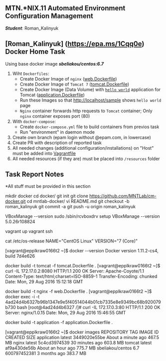 MTN.*NIX.11 Automated Environment Configuration Management
---

***Student***: Roman_Kalinyuk

[Roman_Kalinyuk] (https://epa.ms/1Cqq0e) Docker Home Task
---

Using base docker image ***sbeliakou/centos:6.7***

1. Wiht ```Dockerfiles```:
    - Create Docker Image of ```nginx``` ([web.Dockerfile](/web.Dockerfile))
    - Create Docker Image of ```Tomcat 7``` ([tomcat.Dockerfile](/tomcat.Dockerfile))
    - Create Docker Image (Data Volume) with [```hello world```](https://tomcat.apache.org/tomcat-7.0-doc/appdev/sample/sample.war) application for Tomcat ([application.Dockerfile](application.Dockerfile))
    - Run these Images so that [http://localhost/sample](http://localhost/sample) shows ```hello world``` page
    - ```Nginx``` container forwards http requests to ```Tomcat``` container; Only ```nginx``` container exposes port (80)
2. With ```docker-compose```:
    - Create ```docker-compose.yml``` file to build containers from previos task
    - Run "environment" in daemon mode
3. Create own branch (epam login without @epam.com, in lowercase)
4. Create PR with description of reported task
5. All needed changes (additional configuration/installations) on "Host" must be added into [Vagrantfile](/Vagrantfile)
6. All needed resources (if they are) must be placed into ```/resources``` folder

Task Report Notes
---
*All stuff must be provided in this section

mkdir docker
cd docker/
git init
git clone https://github.com/MNTLab/cm-docker.git
cd mntlab-docker/
vi README.md 
git checkout -b roman_kalinyuk
git commit -a
git push -u origin roman_kalinyuk

VBoxManage --version
sudo /sbin/rcvboxdrv setup
VBoxManage --version
5.0.26r108824

vagrant up
vagrant ssh

cat /etc/os-release 
NAME="CentOS Linux"
VERSION="7 (Core)"

[vagrant@epplkraw0166t2 ~]$ docker --version
Docker version 1.11.2-cs4, build 7d4e626

docker build -t tomcat -f tomcat.Dockerfile .
[vagrant@epplkraw0166t2 ~]$ curl -IL 172.17.0.2:8080
HTTP/1.1 200 OK
Server: Apache-Coyote/1.1
Content-Type: text/html;charset=ISO-8859-1
Transfer-Encoding: chunked
Date: Mon, 29 Aug 2016 15:12:18 GMT


docker build -t nginx -f web.Dockerfile .
[vagrant@epplkraw0166t2 ~]$ docker exec -i -t 4ad24d4b6327b96b1347e9e5f40514044b01cb7335e8e9349bc68b920079b730 bash
[root@4ad24d4b6327 /]# curl -IL 172.17.0.3:80
HTTP/1.1 200 OK
Server: nginx/1.0.15
Date: Mon, 29 Aug 2016 15:46:55 GMT

docker build -t application -f application.Dockerfile .


[vagrant@epplkraw0166t2 ~]$ docker images
REPOSITORY          TAG                 IMAGE ID            CREATED              SIZE
application         latest              3449020e55be        About a minute ago   467.5 MB
nginx               latest              5c4cd3974539        30 minutes ago       603.8 MB
tomcat              latest              af9a430de56b        About an hour ago    775.7 MB
sbeliakou/centos    6.7                 600797452381        3 months ago         383.7 MB


